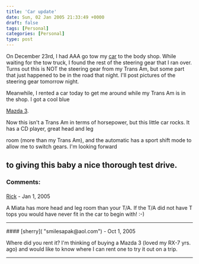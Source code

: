 ```yaml
---
title: 'Car update'
date: Sun, 02 Jan 2005 21:33:49 +0000
draft: false
tags: [Personal]
categories: [Personal]
type: post
---
```


On December 23rd, I had AAA go tow my [car](http://jroller.com/page/jmrodri/20041222) to the body shop. While waiting for the tow truck, I found the rest of the steering gear that I ran over. Turns out this is NOT the steering gear from my Trans Am, but some part that just happened to be in the road that night. I'll post pictures of the steering gear tomorrow night.

Meanwhile, I rented a car today to get me around while my Trans Am is in the shop. I got a cool blue

[Mazda 3](http://www.mazdausa.com/MusaWeb/displayPage.action?pageParameter=modelsSpecs&vehicleCode=MZ3).

Now this isn't a Trans Am in terms of horsepower, but this little car rocks. It has a CD player, great head and leg

room (more than my Trans Am), and the automatic has a sport shift mode to allow me to switch gears. I'm looking forward

to giving this baby a nice thorough test drive.
---
### Comments:
#### 
[Rick]( "") - <time datetime="2005-01-03 08:32:19">Jan 1, 2005</time>

A Miata has more head and leg room than your T/A. If the T/A did not have T tops you would have never fit in the car to begin with! :-)
<hr />
#### 
[sherry]( "smilesapak@aol.com") - <time datetime="2005-10-03 08:12:21">Oct 1, 2005</time>

Where did you rent it? I'm thinking of buying a Mazda 3 (loved my RX-7 yrs. ago) and would like to know where I can rent one to try it out on a trip.
<hr />
